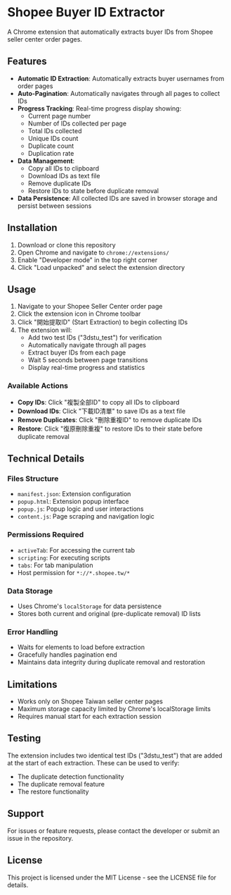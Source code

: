 # Shopee Buyer ID Extractor

A Chrome extension that automatically extracts buyer IDs from Shopee seller center order pages.

## Features

- **Automatic ID Extraction**: Automatically extracts buyer usernames from order pages
- **Auto-Pagination**: Automatically navigates through all pages to collect IDs
- **Progress Tracking**: Real-time progress display showing:
  - Current page number
  - Number of IDs collected per page
  - Total IDs collected
  - Unique IDs count
  - Duplicate count
  - Duplication rate
- **Data Management**:
  - Copy all IDs to clipboard
  - Download IDs as text file
  - Remove duplicate IDs
  - Restore IDs to state before duplicate removal
- **Data Persistence**: All collected IDs are saved in browser storage and persist between sessions

## Installation

1. Download or clone this repository
2. Open Chrome and navigate to `chrome://extensions/`
3. Enable "Developer mode" in the top right corner
4. Click "Load unpacked" and select the extension directory

## Usage

1. Navigate to your Shopee Seller Center order page
2. Click the extension icon in Chrome toolbar
3. Click "開始提取ID" (Start Extraction) to begin collecting IDs
4. The extension will:
   - Add two test IDs ("3dstu_test") for verification
   - Automatically navigate through all pages
   - Extract buyer IDs from each page
   - Wait 5 seconds between page transitions
   - Display real-time progress and statistics

### Available Actions

- **Copy IDs**: Click "複製全部ID" to copy all IDs to clipboard
- **Download IDs**: Click "下載ID清單" to save IDs as a text file
- **Remove Duplicates**: Click "刪除重複ID" to remove duplicate IDs
- **Restore**: Click "復原刪除重複" to restore IDs to their state before duplicate removal

## Technical Details

### Files Structure

- `manifest.json`: Extension configuration
- `popup.html`: Extension popup interface
- `popup.js`: Popup logic and user interactions
- `content.js`: Page scraping and navigation logic

### Permissions Required

- `activeTab`: For accessing the current tab
- `scripting`: For executing scripts
- `tabs`: For tab manipulation
- Host permission for `*://*.shopee.tw/*`

### Data Storage

- Uses Chrome's `localStorage` for data persistence
- Stores both current and original (pre-duplicate removal) ID lists

### Error Handling

- Waits for elements to load before extraction
- Gracefully handles pagination end
- Maintains data integrity during duplicate removal and restoration

## Limitations

- Works only on Shopee Taiwan seller center pages
- Maximum storage capacity limited by Chrome's localStorage limits
- Requires manual start for each extraction session

## Testing

The extension includes two identical test IDs ("3dstu_test") that are added at the start of each extraction. These can be used to verify:
- The duplicate detection functionality
- The duplicate removal feature
- The restore functionality

## Support

For issues or feature requests, please contact the developer or submit an issue in the repository.

## License

This project is licensed under the MIT License - see the LICENSE file for details. 